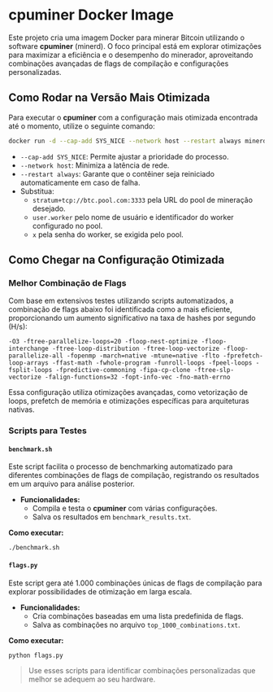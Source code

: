 # cpuminer Docker Image

Este projeto cria uma imagem Docker para minerar Bitcoin utilizando o software **cpuminer** (minerd). O foco principal está em explorar otimizações para maximizar a eficiência e o desempenho do minerador, aproveitando combinações avançadas de flags de compilação e configurações personalizadas.

## Como Rodar na Versão Mais Otimizada

Para executar o **cpuminer** com a configuração mais otimizada encontrada até o momento, utilize o seguinte comando:

```bash
docker run -d --cap-add SYS_NICE --network host --restart always minerd --algo=sha256d --url stratum+tcp://btc.pool.com:3333 --user user.worker --pass x
```

- `--cap-add SYS_NICE`: Permite ajustar a prioridade do processo.
- `--network host`: Minimiza a latência de rede.
- `--restart always`: Garante que o contêiner seja reiniciado automaticamente em caso de falha.
- Substitua:
  - `stratum+tcp://btc.pool.com:3333` pela URL do pool de mineração desejado.
  - `user.worker` pelo nome de usuário e identificador do worker configurado no pool.
  - `x` pela senha do worker, se exigida pelo pool.

## Como Chegar na Configuração Otimizada

### Melhor Combinação de Flags

Com base em extensivos testes utilizando scripts automatizados, a combinação de flags abaixo foi identificada como a mais eficiente, proporcionando um aumento significativo na taxa de hashes por segundo (H/s):

```text
-O3 -ftree-parallelize-loops=20 -floop-nest-optimize -floop-interchange -ftree-loop-distribution -ftree-loop-vectorize -floop-parallelize-all -fopenmp -march=native -mtune=native -flto -fprefetch-loop-arrays -ffast-math -fwhole-program -funroll-loops -fpeel-loops -fsplit-loops -fpredictive-commoning -fipa-cp-clone -ftree-slp-vectorize -falign-functions=32 -fopt-info-vec -fno-math-errno
```

Essa configuração utiliza otimizações avançadas, como vetorização de loops, prefetch de memória e otimizações específicas para arquiteturas nativas.

### Scripts para Testes

#### `benchmark.sh`

Este script facilita o processo de benchmarking automatizado para diferentes combinações de flags de compilação, registrando os resultados em um arquivo para análise posterior.

- **Funcionalidades:**
  - Compila e testa o **cpuminer** com várias configurações.
  - Salva os resultados em `benchmark_results.txt`.

**Como executar:**
```bash
./benchmark.sh
```

#### `flags.py`

Este script gera até 1.000 combinações únicas de flags de compilação para explorar possibilidades de otimização em larga escala.

- **Funcionalidades:**
  - Cria combinações baseadas em uma lista predefinida de flags.
  - Salva as combinações no arquivo `top_1000_combinations.txt`.

**Como executar:**
```bash
python flags.py
```

> Use esses scripts para identificar combinações personalizadas que melhor se adequem ao seu hardware.
